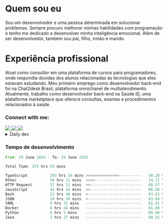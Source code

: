# Quem sou eu
Sou um desenvolvedor e uma pessoa determinada em solucionar problemas. Sempre procuro melhorar minhas habilidades com programação e tenho me dedicado a desenvolver minha inteligência emocional. Além de ser desenvolvedor, também sou pai, filho, irmão e marido.

# Experiência profissional
Atuei como consultor em uma plataforma de cursos para programadores, onde respondia dúvidas dos alunos relacionadas às tecnologias que eles estavam estudando.
Meu primeiro emprego como desenvolvedor back-end foi na Chat2desk Brasil, plataforma omnichanel de multiatendimento.
Atualmente, trabalho como desenvolvedor back-end na Saúde iD, uma plataforma marketplace que oferece consultas, exames e procedimentos relacionados à saúde.

### Connect with me:
<a href="https://www.linkedin.com/in/theusmoreira" target="_blank" >
<img src="https://img.shields.io/badge/linkedin-%230077B5.svg?&style=for-the-badge&logo=linkedin&logoColor=white ">
</a>
<a href="https://www.instagram.com/matheus.s.moreira/" target="_blank">
<img src="https://img.shields.io/badge/instagram-%23E4405F.svg?&style=for-the-badge&logo=instagram&logoColor=white">
</a>
<a href="mailto:matheussm301@gmail.com"  target="_blank">
<img src="https://img.shields.io/badge/gmail-%23E4405F.svg?&style=for-the-badge&logo=gmail&logoColor=white">
</a>


<details>
  <summary>Daily dev </summary>
<p>
  <a href="https://app.daily.dev/matheussantos"><img src="https://github.com/matheus-santos-moreira/matheus-santos-moreira/blob/master/devcard.svg" width="200" alt="Matheus Santos's Dev Card"/></a>
 </p>
</details>

<h3>Tempo de desenvolvimento</h3>

<!--START_SECTION:waka-->

```rust
From: 29 June 2024 - To: 29 June 2025

Total Time: 575 hrs 59 mins

TypeScript          393 hrs 34 mins >>>>>>>>>>>>>>>----------   58.28 %
Other               99 hrs 21 mins  >>>>---------------------   14.71 %
HTTP Request        57 hrs 51 mins  >>-----------------------   08.57 %
JavaScript          44 hrs 16 mins  >>-----------------------   06.56 %
Bash                23 hrs 48 mins  >------------------------   03.53 %
JSON                20 hrs 30 mins  >------------------------   03.04 %
YAML                9 hrs 31 mins   -------------------------   01.41 %
Docker              6 hrs 44 mins   -------------------------   01.00 %
Python              6 hrs 5 mins    -------------------------   00.90 %
Java                3 hrs 27 mins   -------------------------   00.51 %
```

<!--END_SECTION:waka-->

